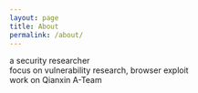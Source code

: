 ```yaml
---
layout: page
title: About
permalink: /about/
---
```



a security researcher <br/>
focus on vulnerability research, browser exploit <br/>
work on Qianxin A-Team
